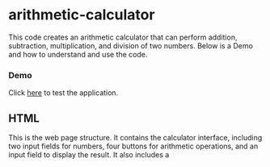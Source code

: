 # arithmetic-calculator
This code creates an arithmetic calculator that can perform addition, subtraction, 
multiplication, and division of two numbers. Below is a Demo and how to understand and use the code.

### Demo

Click [here](https://wellfc.github.io/client-detection/) to test the application.

## HTML
This is the web page structure. It contains the calculator interface, including 
two input fields for numbers, four buttons for arithmetic operations, and an input field 
to display the result. It also includes a <script> tag to include the JavaScript file, "index.js."

```HTML
<main>
    <div class="calculator-container">
        <h2>Arithmetic Calculator</h2>
        <hr>
        <input type="number" placeholder="Number 1" id="num1">
        <br>
        <input type="number" placeholder="Number 2" id="num2">
        <br>
        <button id="add">+</button>
        <button id="sub">-</button>
        <button id="mul">x</button>
        <button id="div">/</button>
        <br>
        <input type="number" readonly id="result">
    </div>
</main>
```
The HTML code defines the structure of the page. It includes the following elements:

* A `main` element. This element will contain the calculator itself.
* A `div` element with the class `calculator-container`. This element will contain the input fields and buttons for the calculator.
* A `h2` element with the text "Arithmetic Calculator". This element will be the title of the calculator.
* A `hr` element. This element will create a horizontal rule below the title.
* Two `input` elements with the type `number`. These elements will be used to enter the first and second numbers.
* Four `button` elements. These elements will be used to perform the arithmetic operations.
* A `div` element with the class `result`. This element will display the result of the calculation.

## CSS
The CSS file provides styling for your calculator. It sets the background color, text color, 
fonts, and styles for various HTML elements to make the calculator visually appealing.

It includes the following rules:

* All elements should have a margin and padding of 0.
* The body should have a background color of #000080 and a color of #fff.
```CSS
* {
 margin: 0;
 padding: 0;
 box-sizing: border-box;
 font-family: 'Nunito Sans', Arial, sans-serif;
}
 
body {
 background-color: #000080;
 color: #fff;
}
```

* The main element should have a height of 100% and a display of grid used to center the carculator.
```CSS
main {
  height: 100dvh;
  display: grid;
  place-items: center;
}
```

* The input elements with the type `number` should have a margin of 8px 0, a padding of 8px, a width of 100%, and a font size of 16px.
* The input element with the type `number`:read-only should have a border of 1px solid #000, a background color of #666, a color of #fff,
  a text-align of center, a font size of 22px, and a font weight of 600.
```CSS
div input[type=number] {
  margin: 8px 0;
  padding: 8px;
  width: 100%;
  font-size: 16px;
}

div input[type=number]:read-only {
  border: 1px solid #000;
  background-color: #666;
  color: #fff;
  text-align: center;
  font-size: 22px;
  font-weight: 600;
}
```
The following rules are used to set the style of the arithmetic buttons:
* The button elements should have a margin of 0 4px, a padding of 6px 0, a width of 62px, a border of 1px solid #999, a background color of #f7f7f7, a font size of 16px, a font weight of 600, and a cursor of pointer.
* The button elements:hover should have a background color of #ccc.
* The button elements:focus should have an outline of 2px solid #333.
```CSS
div button {
  margin: 0 4px;
  padding: 6px 0;
  width: 62px;
  border: 1px solid #999;
  background-color: #f7f7f7;
  font-size: 16px;
  font-weight: 600;
  cursor: pointer;
}

div button:hover {
  background-color: #ccc;
}

div button:focus {
  outline: 2px solid #333;
}
```
The following rules are used to removed the up and down arrows on the number inputs:
* The input::-webkit-outer-spin-button and input::-webkit-inner-spin-button should have a -webkit-appearance of none and a margin of 0.
* The input[type="number"] should have a -moz-appearance of textfield and an appearance of textfield.

```CSS
input::-webkit-outer-spin-button,
input::-webkit-inner-spin-button {
    -webkit-appearance: none;
    margin: 0;
}

input[type="number"] {
    -moz-appearance: textfield;
    appearance: textfield;
}
```
## JavaScript

The JavaScript code defines the behavior of the page. It includes the following functions:

* `onEvent()`: This function attaches an event listener to an element.
* `select()`: This function returns the first element that matches a given selector.
* `addition()`: This function performs the addition operation.
* `substraction()`: This function performs the subtraction operation.
* `multiplication()`: This function performs the multiplication operation.
* `division()`: This function performs the division operation.

It does the following:
* It defines two utility functions, onEvent and select, which simplify event handling and DOM element selection.
  The `onEvent()` function is used to attach event listeners to the buttons.
```javascript
// Utility functions
function onEvent(event, selector, callback) {
    return selector.addEventListener(event, callback);
}

function select(selector, parent = document) {
    return parent.querySelector(selector);
}
```

* It selects the necessary HTML elements using their IDs.
  The `select()` function is used to select elements by their selector.
```javascript
/* Variables */
const addition = select('#add');
const substraction = select('#sub');
const multiplication = select('#mul');
const division = select('#div');

let number1 = select('#num1');
let number2 = select('#num2');
let result = select('#result')
```

* It adds click event listeners to the addition, subtraction, multiplication, and division buttons. When clicked,
  these buttons trigger corresponding functions that perform the arithmetic operations and update the result displayed
  in the readonly input field.
```javascript
/* Arithmetic Operations*/
onEvent('click', addition, function () {
    result.value = parseInt(number1.value) + parseInt(number2.value); 
});

onEvent('click', substraction, function () {
    result.value = parseInt(number1.value) - parseInt(number2.value); 
});

onEvent('click', multiplication, function () {
    result.value = parseInt(number1.value) * parseInt(number2.value); 
});

onEvent('click', division, function () {
    result.value = (parseInt(number1.value) / parseInt(number2.value)).toFixed(2); 
});
```
  

## How to use the calculator

To use the calculator, enter the first number in the first input field and the second number in the second input field. 
Then, click on the desired button to perform the corresponding operation. The result will be displayed in the result field.
